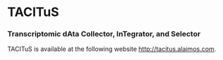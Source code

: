 # TACITuS
### Transcriptomic dAta Collector, InTegrator, and Selector

TACITuS is available at the following website http://tacitus.alaimos.com.
